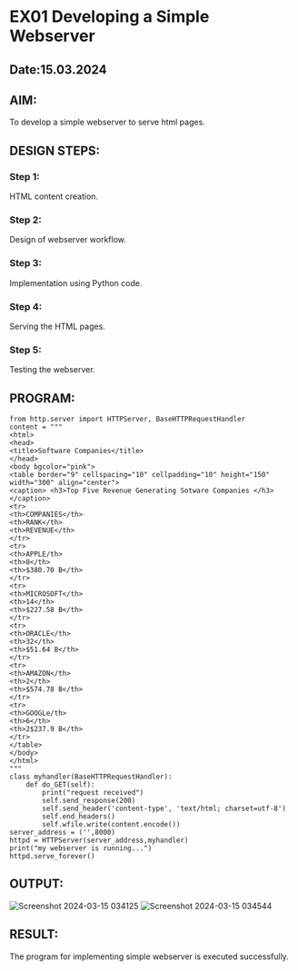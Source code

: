 # EX01 Developing a Simple Webserver
## Date:15.03.2024

## AIM:
To develop a simple webserver to serve html pages.

## DESIGN STEPS:
### Step 1: 
HTML content creation.

### Step 2:
Design of webserver workflow.

### Step 3:
Implementation using Python code.

### Step 4:
Serving the HTML pages.

### Step 5:
Testing the webserver.

## PROGRAM:
```
from http.server import HTTPServer, BaseHTTPRequestHandler
content = """
<html>
<head>
<title>Software Companies</title>
</head>
<body bgcolor="pink">
<table border="9" cellspacing="10" cellpadding="10" height="150" width="300" align="center">
<caption> <h3>Top Five Revenue Generating Sotware Companies </h3></caption>
<tr>
<th>COMPANIES</th>
<th>RANK</th>
<th>REVENUE</th>
</tr>
<tr>
<th>APPLE/th>
<th>8</th>
<th>$380.70 B</th>
</tr>
<tr>
<th>MICROSOFT</th>
<th>14</th>
<th>$227.58 B</th>
</tr>
<tr>
<th>ORACLE</th>
<th>32</th>
<th>$51.64 B</th>
</tr>
<tr>
<th>AMAZON</th>
<th>2</th>
<th>$574.78 B</th>
</tr>
<tr>
<th>GOOGLe/th>
<th>6</th>
<th>2$237.9 B</th>
</tr>
</table>
</body>
</html>
"""
class myhandler(BaseHTTPRequestHandler):
    def do_GET(self):
        print("request received")
        self.send_response(200)
        self.send_header('content-type', 'text/html; charset=utf-8')
        self.end_headers()
        self.wfile.write(content.encode())
server_address = ('',8000)
httpd = HTTPServer(server_address,myhandler)
print("my webserver is running...")
httpd.serve_forever()
```

## OUTPUT:
![Screenshot 2024-03-15 034125](https://github.com/ajinajoshpin/simplewebserver/assets/148514578/1e894221-99f5-4be0-b22a-9a25c5b82763)
![Screenshot 2024-03-15 034544](https://github.com/ajinajoshpin/simplewebserver/assets/148514578/d4f8cf6f-437c-40c9-85a9-b0b20aa44d02)

## RESULT:
The program for implementing simple webserver is executed successfully.
